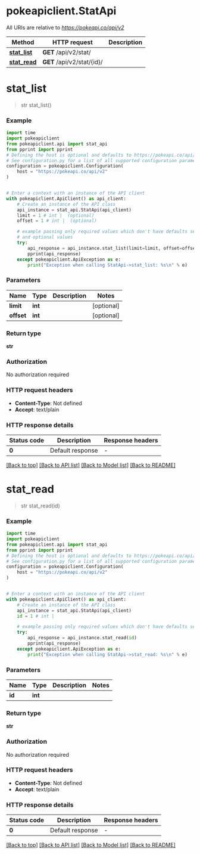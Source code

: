 # pokeapiclient.StatApi

All URIs are relative to *https://pokeapi.co/api/v2*

Method | HTTP request | Description
------------- | ------------- | -------------
[**stat_list**](StatApi.md#stat_list) | **GET** /api/v2/stat/ | 
[**stat_read**](StatApi.md#stat_read) | **GET** /api/v2/stat/{id}/ | 


# **stat_list**
> str stat_list()



### Example


```python
import time
import pokeapiclient
from pokeapiclient.api import stat_api
from pprint import pprint
# Defining the host is optional and defaults to https://pokeapi.co/api/v2
# See configuration.py for a list of all supported configuration parameters.
configuration = pokeapiclient.Configuration(
    host = "https://pokeapi.co/api/v2"
)


# Enter a context with an instance of the API client
with pokeapiclient.ApiClient() as api_client:
    # Create an instance of the API class
    api_instance = stat_api.StatApi(api_client)
    limit = 1 # int |  (optional)
    offset = 1 # int |  (optional)

    # example passing only required values which don't have defaults set
    # and optional values
    try:
        api_response = api_instance.stat_list(limit=limit, offset=offset)
        pprint(api_response)
    except pokeapiclient.ApiException as e:
        print("Exception when calling StatApi->stat_list: %s\n" % e)
```


### Parameters

Name | Type | Description  | Notes
------------- | ------------- | ------------- | -------------
 **limit** | **int**|  | [optional]
 **offset** | **int**|  | [optional]

### Return type

**str**

### Authorization

No authorization required

### HTTP request headers

 - **Content-Type**: Not defined
 - **Accept**: text/plain


### HTTP response details

| Status code | Description | Response headers |
|-------------|-------------|------------------|
**0** | Default response |  -  |

[[Back to top]](#) [[Back to API list]](../README.md#documentation-for-api-endpoints) [[Back to Model list]](../README.md#documentation-for-models) [[Back to README]](../README.md)

# **stat_read**
> str stat_read(id)



### Example


```python
import time
import pokeapiclient
from pokeapiclient.api import stat_api
from pprint import pprint
# Defining the host is optional and defaults to https://pokeapi.co/api/v2
# See configuration.py for a list of all supported configuration parameters.
configuration = pokeapiclient.Configuration(
    host = "https://pokeapi.co/api/v2"
)


# Enter a context with an instance of the API client
with pokeapiclient.ApiClient() as api_client:
    # Create an instance of the API class
    api_instance = stat_api.StatApi(api_client)
    id = 1 # int | 

    # example passing only required values which don't have defaults set
    try:
        api_response = api_instance.stat_read(id)
        pprint(api_response)
    except pokeapiclient.ApiException as e:
        print("Exception when calling StatApi->stat_read: %s\n" % e)
```


### Parameters

Name | Type | Description  | Notes
------------- | ------------- | ------------- | -------------
 **id** | **int**|  |

### Return type

**str**

### Authorization

No authorization required

### HTTP request headers

 - **Content-Type**: Not defined
 - **Accept**: text/plain


### HTTP response details

| Status code | Description | Response headers |
|-------------|-------------|------------------|
**0** | Default response |  -  |

[[Back to top]](#) [[Back to API list]](../README.md#documentation-for-api-endpoints) [[Back to Model list]](../README.md#documentation-for-models) [[Back to README]](../README.md)

